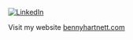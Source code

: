 [![LinkedIn](https://img.shields.io/badge/LinkedIn-Profile-blue?logo=linkedin)](https://www.linkedin.com/in/dev-dc/)

Visit my website [bennyhartnett.com](https://bennyhartnett.com)
